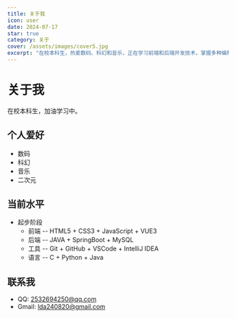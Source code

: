 ```yaml
---
title: 关于我
icon: user
date: 2024-07-17
star: true
category: 关于
cover: /assets/images/cover5.jpg
excerpt: "在校本科生，热爱数码、科幻和音乐，正在学习前端和后端开发技术，掌握多种编程语言和开发工具。"
---
```


# 关于我

在校本科生，加油学习中。

## 个人爱好

- 数码
- 科幻
- 音乐
- 二次元

## 当前水平

- 起步阶段
    - 前端 -- HTML5 + CSS3 + JavaScript + VUE3
    - 后端 -- JAVA + SpringBoot + MySQL
    - 工具 -- Git + GitHub + VSCode + IntelliJ IDEA
    - 语言 -- C + Python + Java

## 联系我

- QQ: 2532694250@qq.com
- Gmail: lda240820@gmail.com